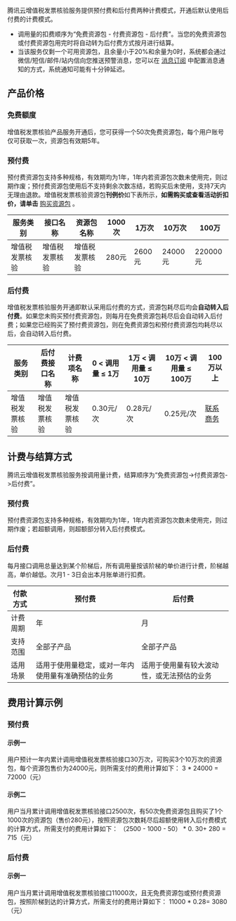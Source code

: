 腾讯云增值税发票核验服务提供预付费和后付费两种计费模式，开通后默认使用后付费的计费模式。

- 调用量的扣费顺序为“免费资源包 - 付费资源包 - 后付费”。当您的免费资源包或付费资源包用完时将自动转为后付费方式按月进行结算。
- 当该服务仅剩一个可用资源包，且余量小于20%和余量为0时，系统都会通过微信/短信/邮件/站内信向您推送预警消息，您可以在 [消息订阅](https://console.cloud.tencent.com/message/subscription) 中配置消息通知的方式，系统通知可能有十分钟延迟。

## 产品价格

### 免费额度
增值税发票核验产品服务开通后，您可获得一个50次免费资源包，每个用户账号仅可获取一次，资源包有效期5年。

### 预付费
预付费资源包支持多种规格，有效期均为1年，1年内若资源包次数未使用完，则过期作废；预付费资源包使用后不支持剩余次数冻结，若购买后未使用，支持7天内无理由退款。增值税发票核验资源包**刊例价**如下表所示，**如需购买或查看活动折扣价，请单击** [购买资源包](https://buy.cloud.tencent.com/iai_ocr) 。


| 服务类别 | 接口名称 | 资源包名称 | 1000次 | 1万次 | 10万次 | 100万 |
|---------|---------|---------|---------|---------|---------|---------|
| 增值税发票核验 | 增值税发票核验 | 增值税发票核验 | 280元 | 2600元 | 24000元 | 220000元 |

### 后付费
增值税发票核验服务开通即默认采用后付费的方式，资源包耗尽后均会**自动转入后付费**。如果您未购买预付费资源包，则每月在免费资源包耗尽后会自动转入后付费；如果您已经购买了预付费资源包，则在免费资源包和预付费资源包均耗尽以后，会自动转入后付费。

| 服务类别 | 后付费接口名称 | 计费项名称 | 0 < 调用量 ≤ 1万 | 1万 < 调用量 ≤ 10万 | 10万 < 调用量 ≤ 100万 | 100万以上 |
|---------|---------|---------|---------|---------|---------|---------|
| 增值税发票核验 | 增值税发票核验 | 增值税发票核验 | 0.30元/次 | 0.28元/次 | 0.25元/次 | [联系商务](https://cloud.tencent.com/act/event/connect-service) |

## 计费与结算方式

腾讯云增值税发票核验服务按调用量计费，结算顺序为“免费资源包->付费资源包->后付费”。

### 预付费

预付费资源包支持多种规格，有效期均为1年，1年内若资源包次数未使用完，则过期作废；若超额调用，则超额部分转入后付费模式。

### 后付费

每月接口调用总量达到某个阶梯后，所有调用量按该阶梯的单价进行计费，阶梯越高，单价越低。次月1 - 3日会出本月账单进行扣费。


| 付款方式 | 预付费 | 后付费 |
|---------|---------|---------|
| 计费周期 | 年 | 月 |
| 支持范围 | 全部子产品 | 全部子产品 |
| 适用场景 | 适用于使用量稳定，或对一年内使用量有准确预估的业务 | 适用于使用量有较大波动性，或无法预估的业务 |

## 费用计算示例

### 预付费

#### 示例一

用户预计一年内累计调用增值税发票核验接口30万次，可购买3个10万次的资源包，每个资源包售价为24000元，则所需支付的费用计算如下：
3 * 24000 = 72000（元）
#### 示例二

用户当月累计调用增值税发票核验接口2500次，有50次免费资源包且购买了1个1000次的资源包（售价280元），按照资源包次数耗尽后超额使用转入后付费模式的计算方式，所需支付的费用计算如下：
（2500 - 1000 - 50） * 0. 30+ 280 = 715（元）

### 后付费

#### 示例一
用户当月累计调用增值税发票核验接口11000次，且无免费资源包或预付费资源包，按照阶梯到达的计算方式，所需支付的费用计算如下：
11000 * 0.28= 3080（元）




